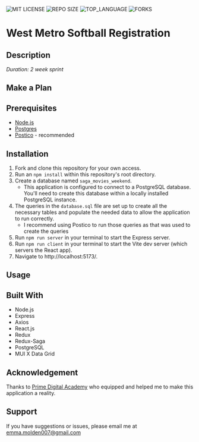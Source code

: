 ![MIT LICENSE](https://img.shields.io/github/license/emolden/prime-solo-project?style=flat-square)
![REPO SIZE](https://img.shields.io/github/repo-size/emolden/prime-solo-project?style=flat-square)
![TOP_LANGUAGE](https://img.shields.io/github/languages/top/emolden/prime-solo-project?style=flat-square)
![FORKS](https://img.shields.io/github/forks/emolden/prime-solo-project?style=social)

# West Metro Softball Registration

## Description
_Duration: 2 week sprint_


## Make a Plan


## Prerequisites
- [Node.js](https://nodejs.org/en/)
- [Postgres](https://www.postgresql.org/download/)
- [Postico](https://eggerapps.at/postico/v1.php) - recommended

## Installation
1. Fork and clone this repository for your own access.
2. Run an `npm install` within this repository's root directory.
3. Create a database named `saga_movies_weekend`.
    * This application is configured to connect to a PostgreSQL database. You'll need to create this database within a locally installed PostgreSQL instance.
4. The queries in the `database.sql` file are set up to create all the necessary tables and populate the needed data to allow the application to run correctly.
   * I recommend using Postico to run those queries as that was used to create the queries
5. Run `npm run server` in your terminal to start the Express server.
6. Run `npm run client` in your terminal to start the Vite dev server (which servers the React app).
7. Navigate to http://localhost:5173/.

## Usage

## Built With
- Node.js
- Express
- Axios
- React.js
- Redux
- Redux-Saga
- PostgreSQL
- MUI X Data Grid

## Acknowledgement
Thanks to [Prime Digital Academy](https://github.com/PrimeAcademy/) who equipped and helped me to make this application a reality. 


## Support
If you have suggestions or issues, please email me at emma.molden007@gmail.com